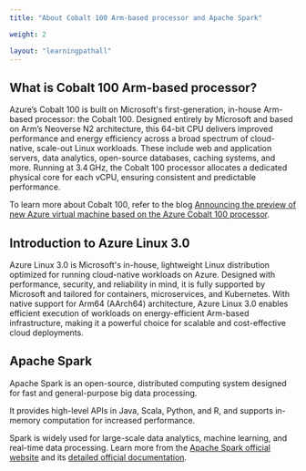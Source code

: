 ```yaml
---
title: "About Cobalt 100 Arm-based processor and Apache Spark"

weight: 2

layout: "learningpathall"
---
```


## What is Cobalt 100 Arm-based processor?

Azure’s Cobalt 100 is built on Microsoft's first-generation, in-house Arm-based processor: the Cobalt 100. Designed entirely by Microsoft and based on Arm’s Neoverse N2 architecture, this 64-bit CPU delivers improved performance and energy efficiency across a broad spectrum of cloud-native, scale-out Linux workloads. These include web and application servers, data analytics, open-source databases, caching systems, and more. Running at 3.4 GHz, the Cobalt 100 processor allocates a dedicated physical core for each vCPU, ensuring consistent and predictable performance.

To learn more about Cobalt 100, refer to the blog [Announcing the preview of new Azure virtual machine based on the Azure Cobalt 100 processor](https://techcommunity.microsoft.com/blog/azurecompute/announcing-the-preview-of-new-azure-vms-based-on-the-azure-cobalt-100-processor/4146353).

## Introduction to Azure Linux 3.0

Azure Linux 3.0 is Microsoft's in-house, lightweight Linux distribution optimized for running cloud-native workloads on Azure. Designed with performance, security, and reliability in mind, it is fully supported by Microsoft and tailored for containers, microservices, and Kubernetes. With native support for Arm64 (AArch64) architecture, Azure Linux 3.0 enables efficient execution of workloads on energy-efficient Arm-based infrastructure, making it a powerful choice for scalable and cost-effective cloud deployments.

## Apache Spark

Apache Spark is an open-source, distributed computing system designed for fast and general-purpose big data processing.

It provides high-level APIs in Java, Scala, Python, and R, and supports in-memory computation for increased performance.

Spark is widely used for large-scale data analytics, machine learning, and real-time data processing. Learn more from the [Apache Spark official website](https://spark.apache.org/) and its [detailed official documentation](https://spark.apache.org/docs/latest/).
